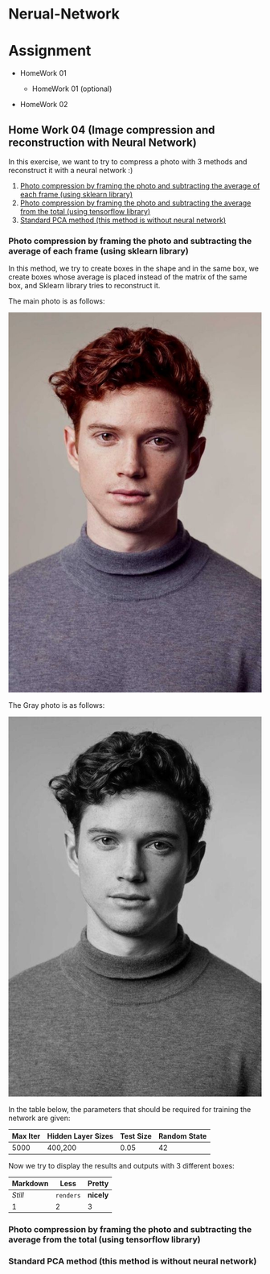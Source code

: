 # Nerual-Network

# Assignment 
+ HomeWork 01
  
    + HomeWork 01 (optional)
+ HomeWork 02


## Home Work 04 (Image compression and reconstruction with Neural Network)
In this exercise, we want to try to compress a photo with 3 methods and reconstruct it with a neural network :)

1. [Photo compression by framing the photo and subtracting the average of each frame (using sklearn library)](https://github.com/SMSajadi99/Nerual-Network/blob/main/README.md#photo-compression-by-framing-the-photo-and-subtracting-the-average-of-each-frame-using-sklearn-library)
2. [Photo compression by framing the photo and subtracting the average from the total (using tensorflow library)](https://github.com/SMSajadi99/Nerual-Network/blob/main/README.md#photo-compression-by-framing-the-photo-and-subtracting-the-average-from-the-total-using-tensorflow-library)
3. [Standard PCA method (this method is without neural network)](https://github.com/SMSajadi99/Nerual-Network/blob/main/README.md#standard-pca-method-this-method-is-without-neural-network)

 ### Photo compression by framing the photo and subtracting the average of each frame (using sklearn library)

In this method, we try to create boxes in the shape and in the same box, we create boxes whose average is placed instead of the matrix of the same box, and Sklearn library tries to reconstruct it.

The main photo is as follows:

![Image Collage](https://github.com/SMSajadi99/Nerual-Network/blob/main/assinments/4/Method01/16x16-1500/face.jpg)

The Gray photo is as follows:

![Image Collage](https://github.com/SMSajadi99/Nerual-Network/blob/main/assinments/4/Method01/16x16-1500/bw_face.jpg)


In the table below, the parameters that should be required for training the network are given:

Max Iter | Hidden Layer Sizes | Test Size | Random State
--- | --- | --- | ---
5000 | 400,200 | 0.05 | 42

Now we try to display the results and outputs with 3 different boxes:

Markdown | Less | Pretty
--- | --- | ---
*Still* | `renders` | **nicely**
1 | 2 | 3
 

 ### Photo compression by framing the photo and subtracting the average from the total (using tensorflow library)

 


 ### Standard PCA method (this method is without neural network)
